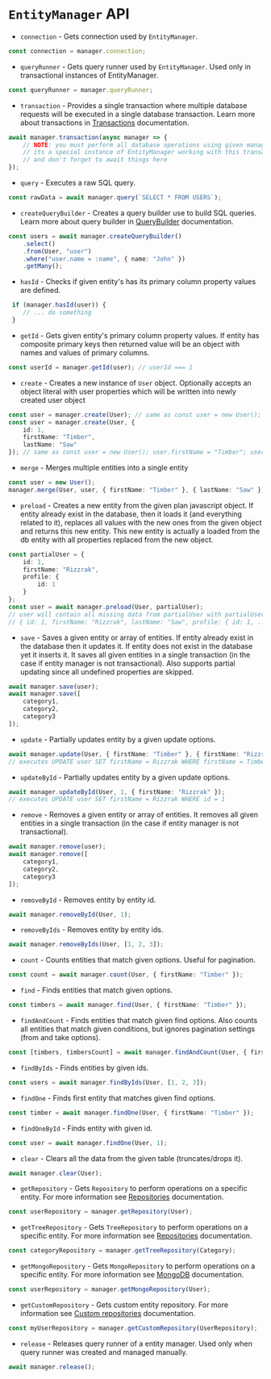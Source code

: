 # `EntityManager` API

* `connection` - Gets connection used by `EntityManager`.

```typescript
const connection = manager.connection;
```

* `queryRunner` - Gets query runner used by `EntityManager`.
Used only in transactional instances of EntityManager.

```typescript
const queryRunner = manager.queryRunner;
```

* `transaction` - Provides a single transaction where multiple database requests will be executed in a single database transaction.
Learn more about transactions in [Transactions](./transactions.md) documentation.

```typescript
await manager.transaction(async manager => {
    // NOTE: you must perform all database operations using given manager instance
    // its a special instance of EntityManager working with this transaction
    // and don't forget to await things here
});
```

* `query` - Executes a raw SQL query.

```typescript
const rawData = await manager.query(`SELECT * FROM USERS`);
```

* `createQueryBuilder` - Creates a query builder use to build SQL queries.
Learn more about query builder in [QueryBuilder](select-query-builder.md) documentation.

```typescript
const users = await manager.createQueryBuilder()
    .select()
    .from(User, "user")
    .where("user.name = :name", { name: "John" })
    .getMany();
```

* `hasId` - Checks if given entity's has its primary column property values are defined.

```typescript
 if (manager.hasId(user)) {
    // ... do something
 }
```

* `getId` - Gets given entity's primary column property values. 
If entity has composite primary keys then returned value will be an object with names and values of primary columns.

```typescript
const userId = manager.getId(user); // userId === 1
```

* `create` - Creates a new instance of `User` object. Optionally accepts an object literal with user properties
which will be written into newly created user object

```typescript
const user = manager.create(User); // same as const user = new User();
const user = manager.create(User, {
    id: 1,
    firstName: "Timber",
    lastName: "Saw"
}); // same as const user = new User(); user.firstName = "Timber"; user.lastName = "Saw";
```

* `merge` - Merges multiple entities into a single entity

```typescript
const user = new User();
manager.merge(User, user, { firstName: "Timber" }, { lastName: "Saw" }); // same as user.firstName = "Timber"; user.lastName = "Saw";
```

* `preload` - Creates a new entity from the given plan javascript object. If entity already exist in the database, then
it loads it (and everything related to it), replaces all values with the new ones from the given object
and returns this new entity. This new entity is actually a loaded from the db entity with all properties
replaced from the new object.

```typescript
const partialUser = {
    id: 1,
    firstName: "Rizzrak",
    profile: {
        id: 1
    }
};
const user = await manager.preload(User, partialUser);
// user will contain all missing data from partialUser with partialUser property values:
// { id: 1, firstName: "Rizzrak", lastName: "Saw", profile: { id: 1, ... } }
```

* `save` - Saves a given entity or array of entities.
If entity already exist in the database then it updates it.
If entity does not exist in the database yet it inserts it.
It saves all given entities in a single transaction (in the case if entity manager is not transactional).
Also supports partial updating since all undefined properties are skipped.

```typescript
await manager.save(user);
await manager.save([
    category1,
    category2,
    category3
]);
```

* `update` - Partially updates entity by a given update options.

```typescript
await manager.update(User, { firstName: "Timber" }, { firstName: "Rizzrak" });
// executes UPDATE user SET firstName = Rizzrak WHERE firstName = Timber
```

* `updateById` - Partially updates entity by a given update options.

```typescript
await manager.updateById(User, 1, { firstName: "Rizzrak" });
// executes UPDATE user SET firstName = Rizzrak WHERE id = 1
```

* `remove` - Removes a given entity or array of entities.
It removes all given entities in a single transaction (in the case if entity manager is not transactional).

```typescript
await manager.remove(user);
await manager.remove([
    category1,
    category2,
    category3
]);
```

* `removeById` - Removes entity by entity id.

```typescript
await manager.removeById(User, 1);
```


* `removeByIds` - Removes entity by entity ids.

```typescript
await manager.removeByIds(User, [1, 2, 3]);
```

* `count` - Counts entities that match given options. Useful for pagination.

```typescript
const count = await manager.count(User, { firstName: "Timber" });
```

* `find` - Finds entities that match given options.

```typescript
const timbers = await manager.find(User, { firstName: "Timber" });
```

* `findAndCount` - Finds entities that match given find options.
Also counts all entities that match given conditions,
but ignores pagination settings (from and take options).

```typescript
const [timbers, timbersCount] = await manager.findAndCount(User, { firstName: "Timber" });
```

* `findByIds` - Finds entities by given ids.

```typescript
const users = await manager.findByIds(User, [1, 2, 3]);
```

* `findOne` - Finds first entity that matches given find options.

```typescript
const timber = await manager.findOne(User, { firstName: "Timber" });
```

* `findOneById` - Finds entity with given id.

```typescript
const user = await manager.findOne(User, 1);
```

* `clear` - Clears all the data from the given table (truncates/drops it).

```typescript
await manager.clear(User);
```

* `getRepository` - Gets `Repository` to perform operations on a specific entity.
 For more information see [Repositories](what-is-entity-manager.md) documentation.

```typescript
const userRepository = manager.getRepository(User);
```

* `getTreeRepository` - Gets `TreeRepository` to perform operations on a specific entity.
 For more information see [Repositories](what-is-entity-manager.md) documentation.

```typescript
const categoryRepository = manager.getTreeRepository(Category);
```

* `getMongoRepository` - Gets `MongoRepository` to perform operations on a specific entity.
 For more information see [MongoDB](./mongodb.md) documentation.

```typescript
const userRepository = manager.getMongoRepository(User);
```

* `getCustomRepository` - Gets custom entity repository.
For more information see [Custom repositories](what-is-entity-manager.md) documentation.

```typescript
const myUserRepository = manager.getCustomRepository(UserRepository);
```

* `release` - Releases query runner of a entity manager. 
Used only when query runner was created and managed manually.

```typescript
await manager.release();
```